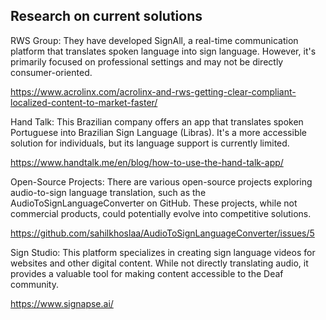 ## Research on current solutions

RWS Group: They have developed SignAll, a real-time communication platform that translates spoken language into sign language. However, it's primarily focused on professional settings and may not be directly consumer-oriented.   

https://www.acrolinx.com/acrolinx-and-rws-getting-clear-compliant-localized-content-to-market-faster/

Hand Talk: This Brazilian company offers an app that translates spoken Portuguese into Brazilian Sign Language (Libras). It's a more accessible solution for individuals, but its language support is currently limited.   

https://www.handtalk.me/en/blog/how-to-use-the-hand-talk-app/

Open-Source Projects: There are various open-source projects exploring audio-to-sign language translation, such as the AudioToSignLanguageConverter on GitHub. These projects, while not commercial products, could potentially evolve into competitive solutions.   

https://github.com/sahilkhoslaa/AudioToSignLanguageConverter/issues/5

Sign Studio: This platform specializes in creating sign language videos for websites and other digital content. While not directly translating audio, it provides a valuable tool for making content accessible to the Deaf community.

https://www.signapse.ai/
